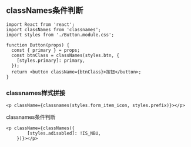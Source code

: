 ## classNames条件判断

```tsx
import React from 'react';
import classNames from 'classnames';
import styles from './Button.module.css';

function Button(props) {
  const { primary } = props;
  const btnClass = classNames(styles.btn, {
    [styles.primary]: primary,
  });
  return <button className={btnClass}>按钮</button>;
}
```



### classnames样式拼接

```tsx
<p className={classnames(styles.form_item_icon, styles.prefix)}></p>
```

classnames条件判断

```tsx
<p className={classNames({
        [styles.adisabled]: !IS_NBU,
    })}></p>
```

